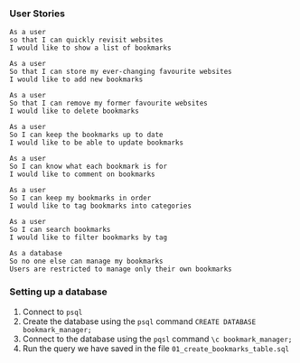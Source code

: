 ### User Stories
```
As a user
so that I can quickly revisit websites
I would like to show a list of bookmarks
```

```
As a user
So that I can store my ever-changing favourite websites
I would like to add new bookmarks
```

```
As a user
So that I can remove my former favourite websites
I would like to delete bookmarks
```

```
As a user
So I can keep the bookmarks up to date
I would like to be able to update bookmarks
```

```
As a user
So I can know what each bookmark is for
I would like to comment on bookmarks
```

```
As a user
So I can keep my bookmarks in order
I would like to tag bookmarks into categories
```

```
As a user
So I can search bookmarks
I would like to filter bookmarks by tag
```

```
As a database
So no one else can manage my bookmarks
Users are restricted to manage only their own bookmarks
```
### Setting up a database
1. Connect to `psql`
2. Create the database using the `psql` command `CREATE DATABASE bookmark_manager;`
3. Connect to the database using the `pqsl` command `\c bookmark_manager;`
4. Run the query we have saved in the file `01_create_bookmarks_table.sql`

